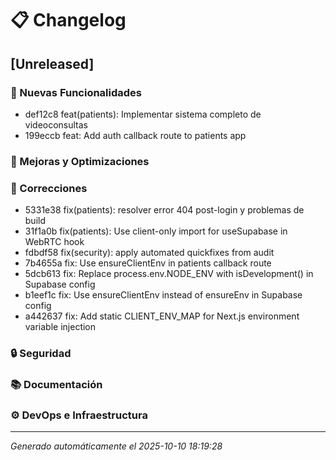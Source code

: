 # 📋 Changelog

## [Unreleased]

### 🚀 Nuevas Funcionalidades
- def12c8 feat(patients): Implementar sistema completo de videoconsultas
- 199eccb feat: Add auth callback route to patients app

### 🔧 Mejoras y Optimizaciones

### 🐛 Correcciones
- 5331e38 fix(patients): resolver error 404 post-login y problemas de build
- 31f1a0b fix(patients): Use client-only import for useSupabase in WebRTC hook
- fdbdf58 fix(security): apply automated quickfixes from audit
- 7b4655a fix: Use ensureClientEnv in patients callback route
- 5dcb613 fix: Replace process.env.NODE_ENV with isDevelopment() in Supabase config
- b1eef1c fix: Use ensureClientEnv instead of ensureEnv in Supabase config
- a442637 fix: Add static CLIENT_ENV_MAP for Next.js environment variable injection

### 🔒 Seguridad

### 📚 Documentación

### ⚙️ DevOps e Infraestructura

---


*Generado automáticamente el 2025-10-10 18:19:28*
